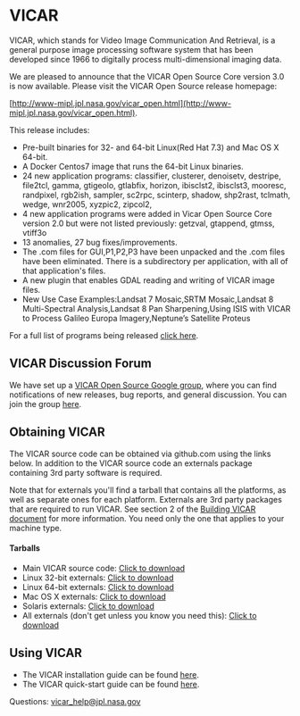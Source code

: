 # VICAR
VICAR, which stands for Video Image Communication And Retrieval, is a general purpose image processing software system that has been developed since 1966 to digitally process multi-dimensional imaging data.

We are pleased to announce that the VICAR Open Source Core version 3.0 is now available.
Please visit the VICAR Open Source release homepage:

[http://www-mipl.jpl.nasa.gov/vicar_open.html](http://www-mipl.jpl.nasa.gov/vicar_open.html).

This release includes:

- Pre-built binaries for 32- and 64-bit Linux(Red Hat 7.3) and Mac OS X 64-bit. 
- A Docker Centos7 image that runs the 64-bit Linux binaries.
- 24 new application programs: 
classifier,
clusterer,
denoisetv,
destripe,
file2tcl,
gamma,
gtigeolo,
gtlabfix,
horizon,
ibisclst2,
ibisclst3,
mooresc,
randpixel,
rgb2ish,
sampler,
sc2rpc,
scinterp,
shadow,
shp2rast,
tclmath,
wedge,
wnr2005,
xyzpic2,
zipcol2,
- 4 new application programs were added in Vicar Open Source Core version 2.0 but were not listed
  previously:
getzval,
gtappend,
gtmss,
vtiff3o
- 13 anomalies, 27 bug fixes/improvements.
- The .com files for GUI,P1,P2,P3 have been unpacked and the .com files have been eliminated.
  There is a subdirectory per application, with all of that application's files.	
- A new plugin that enables GDAL reading and writing of VICAR image files. 
- New Use Case Examples:Landsat 7 Mosaic,SRTM Mosaic,Landsat 8 Multi-Spectral Analysis,Landsat 8 Pan Sharpening,Using ISIS with VICAR to Process Galileo Europa Imagery,Neptune’s Satellite Proteus

For a full list of programs being released [click here](vos/docsource/vicar/VICAR_OS_contents_v3.0.pdf).

## VICAR Discussion Forum

We have set up a [VICAR Open Source Google group](https://groups.google.com/forum/#!forum/vicar-open-source/), where you can find notifications of new releases, bug reports, and general discussion. You can join the group [here](https://groups.google.com/forum/#!forum/vicar-open-source/join). 

## Obtaining VICAR

The VICAR source code can be obtained via github.com using the links below. In addition to the VICAR source code an externals package containing 3rd party software is required. 

Note that for externals you'll find a tarball that contains all the platforms, as
well as separate ones for each platform. Externals are 3rd party packages that are required to run VICAR. See section 2 of the [Building VICAR document](vos/docsource/vicar/VICAR_build_3.0.pdf) for more information. You need only the one that
applies to your machine type.

#### Tarballs

* Main VICAR source code:  [Click to download](https://github.com/nasa/VICAR/tarball/master)
* Linux 32-bit externals:  [Click to download](http://www-mipl.jpl.nasa.gov/vicar_os/v3.0/vicar_open_ext_x86-linux_3.0.tar.gz)
* Linux 64-bit externals:  [Click to download](http://www-mipl.jpl.nasa.gov/vicar_os/v3.0/vicar_open_ext_x86-64-linx_3.0.tar.gz)
* Mac OS X externals:  [Click to download](http://www-mipl.jpl.nasa.gov/vicar_os/v3.0/vicar_open_ext_x86-mac64-osx_3.0.tar.gz)
* Solaris externals:  [Click to download](http://www-mipl.jpl.nasa.gov/vicar_os/v3.0/vicar_open_ext_sun-solr_3.0.tar.gz)
* All externals (don't get unless you know you need this): [Click to download](http://www-mipl.jpl.nasa.gov/vicar_os/v3.0/vicar_open_ext_3.0.tar.gz)

## Using VICAR

* The VICAR installation guide can be found [here](vos/docsource/vicar/VICAR_build_3.0.pdf).
* The VICAR quick-start guide can be found [here](vos/docsource/vicar/VICAR_guide_3.0.pdf).


Questions:  vicar_help@jpl.nasa.gov
